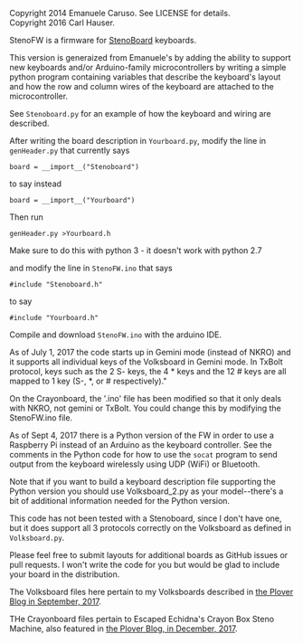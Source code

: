 Copyright 2014 Emanuele Caruso. See LICENSE for details.  
Copyright 2016 Carl Hauser. 

StenoFW is a firmware for [StenoBoard](http://stenoboard.com) keyboards.

This version is generaized from Emanuele's by adding the ability to
support new keyboards and/or Arduino-family microcontrollers by writing
a simple python program containing variables that describe the keyboard's
layout and how the row and column wires of the keyboard are attached to the
microcontroller.

See `Stenoboard.py` for an example of how the keyboard and wiring are
described.

After writing the board description in `Yourboard.py`,
modify the line in `genHeader.py` that currently says
```
board = __import__("Stenoboard")
```
to say instead
```
board = __import__("Yourboard")
```
Then run
```
genHeader.py >Yourboard.h
```
Make sure to do this with python 3 - it doesn't work with python 2.7

and modify the line in `StenoFW.ino` that says
```
#include "Stenoboard.h"
```
to say
```
#include "Yourboard.h"
```

Compile and download `StenoFW.ino` with the arduino IDE.

As of July 1, 2017 the code starts up in Gemini mode (instead of NKRO)
and it supports all individual keys of the Volksboard in Gemini mode.
In TxBolt protocol, keys such as the 2 S- keys, the 4 * keys and the
12 # keys are all mapped to 1 key (S-, *, or # respectively)."

On the Crayonboard, the '.ino' file has been modified so that it
only deals with NKRO, not gemini or TxBolt. You could change this 
by modifying the StenoFW.ino file.

As of Sept 4, 2017 there is a Python version of the FW in order to use
a Raspberry Pi instead of an Arduino as the keyboard controller. See the
comments in the Python code for how to use the `socat` program to send
output from the keyboard wirelessly using UDP (WiFi) or Bluetooth.

Note that if you want to build a keyboard description file supporting the Python
version you should use Volksboard_2.py as your model--there's a bit of additional
information needed for the Python version.

This code has not been tested with a Stenoboard, since I don't have one,
but it does support all 3 protocols correctly on the Volksboard as defined
in `Volksboard.py`.

Please feel free to submit layouts for additional boards as GitHub issues
or pull requests. I won't write the code for you but would be glad to include
your board in the distribution.

The Volksboard files here pertain to my Volksboards described in [the Plover Blog
in September, 2017](http://plover.stenoknight.com/2017/09/the-volksboard.html).

THe Crayonboard files pertain to Escaped Echidna's Crayon Box Steno Machine,
also featured in [the Plover Blog, in December, 2017](http://plover.stenoknight.com/2017/12/amazing-crayon-box-steno-machine.html).

